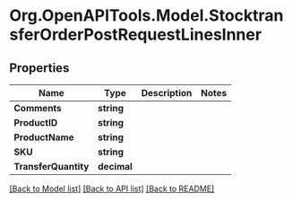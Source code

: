 # Org.OpenAPITools.Model.StocktransferOrderPostRequestLinesInner

## Properties

Name | Type | Description | Notes
------------ | ------------- | ------------- | -------------
**Comments** | **string** |  | 
**ProductID** | **string** |  | 
**ProductName** | **string** |  | 
**SKU** | **string** |  | 
**TransferQuantity** | **decimal** |  | 

[[Back to Model list]](../README.md#documentation-for-models) [[Back to API list]](../README.md#documentation-for-api-endpoints) [[Back to README]](../README.md)

